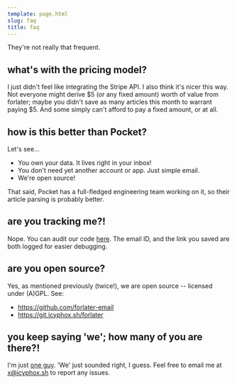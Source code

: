 ```yaml
---
template: page.html
slug: faq
title: faq
---
```


They're not really that frequent.

## what's with the pricing model?

I just didn't feel like integrating the Stripe API. I also think it's
nicer this way. Not everyone might derive $5 (or any fixed amount) worth
of value from forlater; maybe you didn't save as many articles this
month to warrant paying $5. And some simply can't afford to pay a fixed
amount, or at all.

## how is this better than Pocket?

Let's see...

- You own your data. It lives right in your inbox!
- You don't need yet another account or app. Just simple email.
- We're open source!

That said, Pocket has a full-fledged engineering team working on it, so
their article parsing is probably better.

## are you tracking me?!

Nope. You can audit our code [here](https://github.com/forlater-email).
The email ID, and the link you saved are both logged for easier
debugging.

## are you open source?

Yes, as mentioned previously (twice!), we are open source -- licensed
under (A)GPL. See:

- https://github.com/forlater-email
- https://git.icyphox.sh/forlater

## you keep saying 'we'; how many of you are there?!

I'm just [one guy](https://icyphox.sh). 'We' just sounded right, I
guess. Feel free to email me at [x@icyphox.sh](mailto:x@icyphox.sh) to
report any issues.
